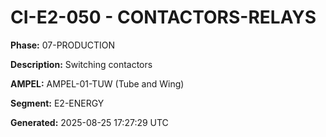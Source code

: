 # CI-E2-050 - CONTACTORS-RELAYS

**Phase:** 07-PRODUCTION

**Description:** Switching contactors

**AMPEL:** AMPEL-01-TUW (Tube and Wing)

**Segment:** E2-ENERGY

**Generated:** 2025-08-25 17:27:29 UTC
